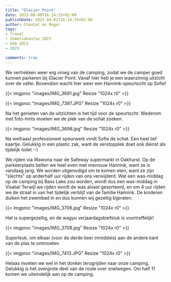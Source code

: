 ```yaml
---
title: "Glacier Point"
date: 2023-08-08T16:14:25+02:00
publishDate: 2022-04-01T16:14:25+02:00
author: Chantal en Roger
tags:
- Travel
- Zomervakantie 2023
- USA 2023
- 2023

comments: true
---
```


We vertrekken weer erg vroeg van de camping, zodat we de camper goed kunnen parkeren bij Glacier Point. Vanaf hier heb je een waanzinnig uitzicht over de vallei. Bovendien wacht hier weer een Hannink-speurtocht op Sofie!

{{< imgproc "images/IMG_3691.jpg" Resize "1024x r0" >}}

{{< imgproc "images/IMG_7397.JPG" Resize "1024x r0" >}}

Na het genieten van de uitzichten is het tijd voor de speurtocht. Wederom met foto-hints moeten we de plek van de schat zoeken.

{{< imgproc "images/IMG_3698.jpg" Resize "1024x r0" >}}

Na welhaast professioneel speurwerk vindt Sofie de schat. Een heel lief kaartje. Gelukkig in een plastic zak, want de verstopplek doet ook dienst als tijdelijk toilet :-)

We rijden via Wawona naar de Safeway supermarkt in Oakhurst. Op de parkeerplaats bellen we heel even met mevrouw Hannink, want ze is vandaag jarig. We worden uitgenodigd om te komen eten, want ze zijn "slechts" op anderhalf uur rijden van ons verwijderd. Wat een was-middag op de camping bij Bass Lake zou worden, wordt dus een was-middag in Visalia! Terwijl we rijden wordt de was alvast gesorteerd, en om 4 uur rijden we de straat in van het tijdelijk verblijf van de familie Hannink. De kinderen duiken het zwembad in en dus kunnen wij gezellig bijpraten.

{{< imgproc "images/IMG_3706.jpg" Resize "1024x r0" >}}

Het is supergezellig, en de wagyu verjaardagsbiefstuk is voortreffelijk!

{{< imgproc "images/IMG_3708.jpg" Resize "1024x r0" >}}

Superleuk, om elkaar (voor de derde keer inmiddels) aan de andere kant van de plas te ontmoeten.

{{< imgproc "images/IMG_7413.JPG" Resize "1024x r0" >}}

Helaas moeten we wel in het donker terugrijden naar onze camping. Gelukkig is het overgrote deel van de route over snelwegen. Om half 11 komen we uiteindelijk aan op de camping.
